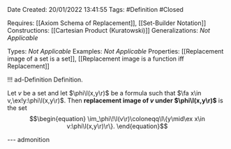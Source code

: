 <br />
<br />

Date Created: 20/01/2022 13:41:55
Tags: #Definition #Closed 

Requires: [[Axiom Schema of Replacement]], [[Set-Builder Notation]]
Constructions: [[Cartesian Product (Kuratowski)]]
Generalizations: _Not Applicable_

Types: _Not Applicable_
Examples: _Not Applicable_ 
Properties: [[Replacement image of a set is a set]], [[Replacement image is a function iff Replacement]]

!!! ad-Definition Definition.

Let $v$ be a set and let $\phi\l(x,y\r)$ be a formula such that $\fa x\in v,\ex!y:\phi\l(x,y\r)$. Then **replacement image of $v$ under $\phi\l(x,y\r)$** is the set
$$\begin{equation}
    \im_\phi\!\l(v\r)\coloneqq\l\{y\mid\ex x\in v:\phi\l(x,y\r)\r\}.
\end{equation}$$

--- admonition
